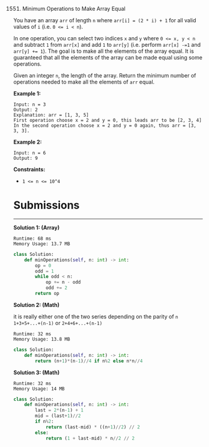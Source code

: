 1551. Minimum Operations to Make Array Equal

You have an array `arr` of length `n` where `arr[i] = (2 * i) + 1` for all valid values of `i` (i.e. `0 <= i < n`).

In one operation, you can select two indices `x` and `y` where `0 <= x, y < n` and subtract `1` from `arr[x]` and add `1` to `arr[y]` (i.e. perform `arr[x] -=1` and `arr[y] += 1`). The goal is to make all the elements of the array equal. It is guaranteed that all the elements of the array can be made equal using some operations.

Given an integer `n`, the length of the array. Return the minimum number of operations needed to make all the elements of `arr` equal.

 

**Example 1:**
```
Input: n = 3
Output: 2
Explanation: arr = [1, 3, 5]
First operation choose x = 2 and y = 0, this leads arr to be [2, 3, 4]
In the second operation choose x = 2 and y = 0 again, thus arr = [3, 3, 3].
```

**Example 2:**
```
Input: n = 6
Output: 9
```

**Constraints:**

* `1 <= n <= 10^4`

# Submissions
---
**Solution 1: (Array)**
```
Runtime: 68 ms
Memory Usage: 13.7 MB
```
```python
class Solution:
    def minOperations(self, n: int) -> int:
        op = 0
        odd = 1
        while odd < n:
            op += n - odd
            odd += 2
        return op
```

**Solution 2: (Math)**

it is really either one of the two series depending on the parity of `n`
`1+3+5+...+(n-1)` or `2+4+6+...+(n-1)`

```
Runtime: 32 ms
Memory Usage: 13.8 MB
```
```python
class Solution:
    def minOperations(self, n: int) -> int:
        return (n+1)*(n-1)//4 if n%2 else n*n//4
```

**Solution 3: (Math)**
```
Runtime: 32 ms
Memory Usage: 14 MB
```
```python
class Solution:
    def minOperations(self, n: int) -> int:
        last = 2*(n-1) + 1
        mid = (last+1)//2
        if n%2:
            return (last-mid) * ((n+1)//2) // 2
        else:
            return (1 + last-mid) * n//2 // 2
```